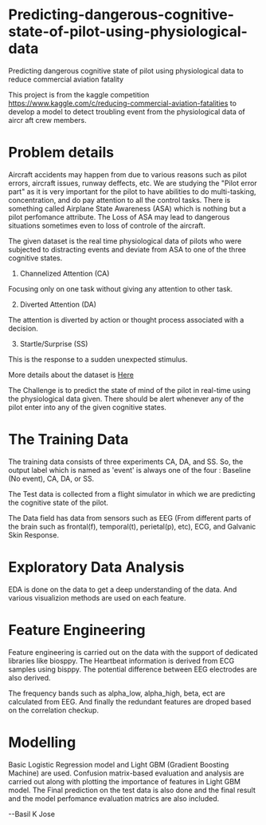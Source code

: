 # Predicting-dangerous-cognitive-state-of-pilot-using-physiological-data
Predicting dangerous cognitive state of pilot using physiological data to reduce commercial aviation fatality

This project is from the kaggle competition https://www.kaggle.com/c/reducing-commercial-aviation-fatalities to develop a model to detect troubling event from the physiological data of aircr
aft crew members. 
# Problem details
Aircraft accidents may happen from due to various reasons such as pilot errors, aircraft issues, runway deffects, etc. We are studying the "Pilot error part" as it is very important for 
the pilot to have abilities to do multi-tasking, concentration, and do pay attention to all the control tasks.
There is something called Airplane State Awareness (ASA) which is nothing but a pilot perfomance attribute. The Loss of ASA may lead to dangerous situations sometimes even to loss of controle
of the aircraft.

The given dataset is the real time physiological data of pilots who were subjected to distracting events and deviate from ASA to one of the three cognitive states.
1. Channelized Attention (CA)

Focusing only on one task without giving any attention to other task.

2. Diverted Attention (DA)

The attention is diverted by action or thought process associated with a decision.


3. Startle/Surprise (SS)

This is the response to a sudden unexpected stimulus.

More details about the dataset is [Here](https://www.kaggle.com/c/reducing-commercial-aviation-fatalities/data)

The Challenge is to predict the state of mind of the pilot in real-time using the physiological data given. There should be alert whenever any of the pilot enter into any of the 
given cognitive states.

# The Training Data
The training data consists of three experiments CA, DA, and SS. So, the output label which is named as 'event' is always one of the four  : Baseline (No event), CA, DA, or SS.

The Test data is collected from a flight simulator in which we are predicting the cognitive state of the pilot. 

The Data field has data from sensors such as EEG (From different parts of the brain such as frontal(f), temporal(t), perietal(p), etc), ECG, and Galvanic Skin Response.

# Exploratory Data Analysis

EDA is done on the data to get a deep understanding of the data. And various visualizion methods are used on each feature.

# Feature Engineering

Feature engineering is carried out on the data with the support of dedicated libraries like biosppy.
The Heartbeat information is derived from ECG samples using bisppy. The potential difference between EEG electrodes are also derived.

The frequency bands such as alpha_low, alpha_high, beta, ect are calculated from EEG.
And finally the redundant features are droped based on the correlation checkup.

# Modelling

Basic Logistic Regression model and Light GBM (Gradient Boosting Machine) are used.
Confusion matrix-based evaluation and analysis are carried out along with plotting the importance of features in Light GBM model.
The Final prediction on the test data is also done and the final result and the model perfomance evaluation matrics are also included.

--Basil K Jose

